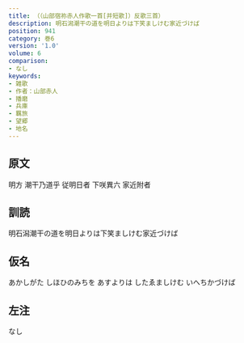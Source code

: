```yaml
---
title: （（山部宿祢赤人作歌一首[并短歌]）反歌三首）
description: 明石潟潮干の道を明日よりは下笑ましけむ家近づけば
position: 941
category: 巻6
version: '1.0'
volume: 6
comparison:
- なし
keywords:
- 雑歌
- 作者：山部赤人
- 播磨
- 兵庫
- 羈旅
- 望郷
- 地名
---
```


## 原文

明方 潮干乃道乎 従明日者 下咲異六 家近附者

## 訓読

明石潟潮干の道を明日よりは下笑ましけむ家近づけば

## 仮名

あかしがた しほひのみちを あすよりは したゑましけむ いへちかづけば

## 左注

なし
